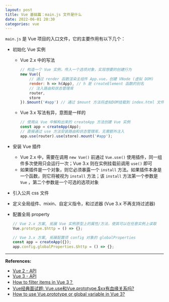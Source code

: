 ```yaml
---
layout: post
title: Vue 基础篇：main.js 文件是什么
date: 2022-06-01 20:30
categories: vue
---
```


`main.js` 是 Vue 项目的入口文件，它的主要作用有以下几个：

- 初始化 Vue 实例

  - Vue 2.x 中的写法

    ```js
    // 构造一个 Vue 实例，传入一个选项对象，实现想要的创建行为
    new Vue({
        // 通过 render 函数渲染主组件 App.vue，创建 VNode (虚拟 DOM)
        render: h => h(App), // h 是 createElement 函数的别名
        // 注入路由和状态管理库
        router,
        store
    }).$mount('#app') // 通过 $mount 方法将虚拟DOM挂载到 index.html 文件中的指定元素上
    ```

  - Vue 3.x 写法有异，意图是一样的

    ```js
    // 使用从 Vue 中解构出来的 createApp 方法创建 Vue 实例
    const app = createApp(App);
    // 直接通过 use 方法安装路由和状态管理库，无需额外注入
    app.use(router).use(store).mount('#app');
    ```

- 安装 Vue 插件 

  - Vue 2.x 中，需要在调用 `new Vue()` 前通过 `Vue.use()` 使用插件，同一组件多次使用只会运行一次；Vue 3.x 则在实例挂载前调用 `use()` 即可
  - 如果插件是一个对象，则它必须暴露一个 `install` 方法。如果插件本身是一个函数，则它将被视为 `install` 方法；该 `install` 方法第一个参数是 `Vue` ，第二个参数是一个可选的选项对象

- 引入公共 css 文件

- 定义全局组件、mixin、自定义指令，和过滤器 (Vue 3.x 不再支持过滤器)

- 配置全局 property

  ```js
  // Vue 2.x 方案, 拓展 Vue 实例原型上的属性/方法，使其可以在任意实例上读取
  Vue.prototype.$http = () => {};
  
  // Vue 3.x 方案, 拓展配置项 config 对象的 globalProperties
  const app = createApp({});
  app.config.globalProperties.$http = () => {};
  ```



---

**References:**

- [Vue 2 - API](https://cn.vuejs.org/v2/api/)
- [Vue 3 - API](https://v3.cn.vuejs.org/api/)
- [How to filter items in Vue 3？](https://stackoverflow.com/questions/66263545/how-to-filter-items-in-vue-3)
- [Vue经典面试题: Vue.use和Vue.prototype.$xx有血缘关系吗?](https://juejin.cn/post/6844903876458446856)
- [How to use Vue.prototype or global variable in Vue 3?](https://juejin.cn/post/6844903876458446856)

